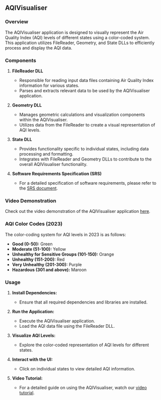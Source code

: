 ## AQIVisualiser

### Overview

The AQIVisualiser application is designed to visually represent the Air Quality Index (AQI) levels of different states using a color-coded system. This application utilizes FileReader, Geometry, and State DLLs to efficiently process and display the AQI data.

### Components

1. **FileReader DLL**
   - Responsible for reading input data files containing Air Quality Index information for various states.
   - Parses and extracts relevant data to be used by the AQIVisualiser application.

2. **Geometry DLL**
   - Manages geometric calculations and visualization components within the AQIVisualiser.
   - Utilizes data from the FileReader to create a visual representation of AQI levels.

3. **State DLL**
   - Provides functionality specific to individual states, including data processing and formatting.
   - Integrates with FileReader and Geometry DLLs to contribute to the overall AQIVisualiser functionality.

4. **Software Requirements Specification (SRS)**
   - For a detailed specification of software requirements, please refer to the [SRS document](https://docs.google.com/document/d/1oAr_QijS8Fjqretm9xS7iyfKsbVHRV6n/edit?usp=sharing&ouid=114503488717471352484&rtpof=true&sd=true).
### Video Demonstration

Check out the video demonstration of the AQIVisualiser application [here](https://drive.google.com/file/d/1z2VrYYeviYhDN3_n6Io48j3oQ_Y_g8L3/view?usp=sharing).

### AQI Color Codes (2023)

The color-coding system for AQI levels in 2023 is as follows:

- **Good (0-50):** Green
- **Moderate (51-100):** Yellow
- **Unhealthy for Sensitive Groups (101-150):** Orange
- **Unhealthy (151-200):** Red
- **Very Unhealthy (201-300):** Purple
- **Hazardous (301 and above):** Maroon

### Usage

1. **Install Dependencies:**
   - Ensure that all required dependencies and libraries are installed.

2. **Run the Application:**
   - Execute the AQIVisualiser application.
   - Load the AQI data file using the FileReader DLL.

3. **Visualize AQI Levels:**
   - Explore the color-coded representation of AQI levels for different states.

4. **Interact with the UI:**
   - Click on individual states to view detailed AQI information.

5. **Video Tutorial:**
   - For a detailed guide on using the AQIVisualiser, watch our [video tutorial](https://drive.google.com/file/d/1z2VrYYeviYhDN3_n6Io48j3oQ_Y_g8L3/view?usp=sharing).
